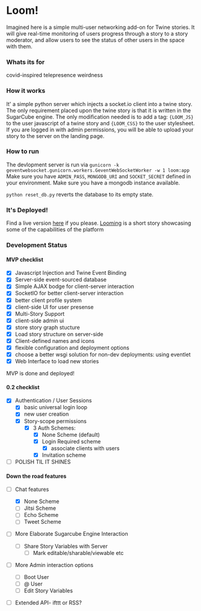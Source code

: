Loom! 
=====

Imagined here is a simple multi-user networking add-on for Twine stories.
It will give real-time monitoring of users progress through a story to a story moderator,
and allow users to see the status of other users in the space with them.

### Whats its for
covid-inspired telepresence weirdness 

### How it works
It' a simple python server which injects a socket.io client into a twine story. 
The only requirement placed upon the twine story is that it is written in the SugarCube engine. 
The only modification needed is to add a tag: `{LOOM_JS}` to the user javascript of a twine story and `{LOOM_CSS}` to the user stylesheet.
If you are logged in with admin permissions, you will be able to upload your story to the server on the landing page. 


### How to run

The devlopment server is run via `gunicorn -k geventwebsocket.gunicorn.workers.GeventWebSocketWorker -w 1 loom:app`
Make sure you have `ADMIN_PASS`, `MONGODB_URI` and `SOCKET_SECRET` defined in your environment.
Make sure you have a mongodb instance available.

`python reset_db.py` reverts the database to its empty state. 

### It's Deployed!
Find a live version [here](https://twine-loom-test.herokuapp.com) if you please. 
[Looming](https://twine-loom-test.herokuapp.com/twine/looming) is a short story showcasing some of the capabilities of the platform

### Development Status

#### MVP checklist

- [X] Javascript Injection and Twine Event Binding
- [X] Server-side event-sourced database
- [X] Simple AJAX bodge for client-server interaction 
- [X] SocketIO for better client-server interaction
- [X] better client profile system
- [X] client-side UI for user presense
- [X] Multi-Story Support
- [X] client-side admin ui 
- [X] store story graph stucture
- [X] Load story structure on server-side
- [X] Client-defined names and icons
- [X] flexible configuration and deployment options 
- [X] choose a better wsgi solution for non-dev deployments: using eventlet
- [X] Web Interface to load new stories

MVP is done and deployed!

#### 0.2 checklist

- [X] Authentication / User Sessions 
	- [X] basic universal login loop
	- [X] new user creation
	- [X] Story-scope permissions
		- [X] 3 Auth Schemes:
			- [X] None Scheme (default)
			- [X] Login Required scheme
				- [X] associate clients with users
			- [X] Invitation scheme

 - [ ] POLISH TIL IT SHINES

#### Down the road features

- [ ] Chat features
	- [X] None Scheme 
	- [ ] Jitsi Scheme
	- [ ] Echo Scheme
	- [ ] Tweet Scheme

- [ ] More Elaborate Sugarcube Engine Interaction
	- [ ] Share Story Variables with Server
		- [ ] Mark editable/sharable/viewable etc 

- [ ] More Admin interaction options 
	- [ ] Boot User
	- [ ] @ User
	- [ ] Edit Story Variables

- [ ] Extended API- ifttt or RSS?


